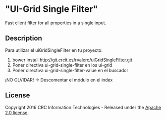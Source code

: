 
# "UI-Grid Single Filter"

Fast client filter for all properties in a single input.

## Description

Para utilizar el uiGridSingleFilter en tu proyecto:
1. bower install http://git.crcit.es/rvalero/uiGridSingleFilter.git
2. Poner directiva ui-grid-single-filter en los ui-grid
3. Poner directiva ui-grid-single-filter-value en el buscador

¡NO OLVIDAR! -> Descomentar el módulo en el index

## License

Copyright 2016 CRC Information Technologies - Released under the [Apache 2.0 license](http://www.apache.org/licenses/LICENSE-2.0.html).
